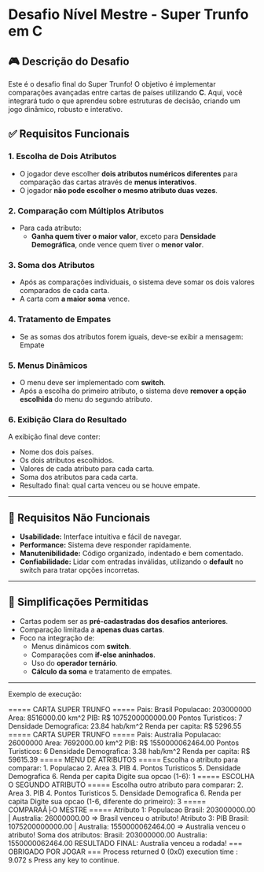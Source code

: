 # Desafio Nível Mestre - Super Trunfo em C

## 🎮 Descrição do Desafio
Este é o desafio final do Super Trunfo! O objetivo é implementar comparações avançadas entre cartas de países utilizando **C**. Aqui, você integrará tudo o que aprendeu sobre estruturas de decisão, criando um jogo dinâmico, robusto e interativo.

## ✅ Requisitos Funcionais

### 1. Escolha de Dois Atributos
- O jogador deve escolher **dois atributos numéricos diferentes** para comparação das cartas através de **menus interativos**.
- O jogador **não pode escolher o mesmo atributo duas vezes**.

### 2. Comparação com Múltiplos Atributos
- Para cada atributo:
  - **Ganha quem tiver o maior valor**, exceto para **Densidade Demográfica**, onde vence quem tiver o **menor valor**.

### 3. Soma dos Atributos
- Após as comparações individuais, o sistema deve somar os dois valores comparados de cada carta.
- A carta com **a maior soma** vence.

### 4. Tratamento de Empates
- Se as somas dos atributos forem iguais, deve-se exibir a mensagem:
Empate 


### 5. Menus Dinâmicos
- O menu deve ser implementado com **switch**.
- Após a escolha do primeiro atributo, o sistema deve **remover a opção escolhida** do menu do segundo atributo.

### 6. Exibição Clara do Resultado
A exibição final deve conter:
- Nome dos dois países.
- Os dois atributos escolhidos.
- Valores de cada atributo para cada carta.
- Soma dos atributos para cada carta.
- Resultado final: qual carta venceu ou se houve empate.

---

## 🔧 Requisitos Não Funcionais
- **Usabilidade:** Interface intuitiva e fácil de navegar.
- **Performance:** Sistema deve responder rapidamente.
- **Manutenibilidade:** Código organizado, indentado e bem comentado.
- **Confiabilidade:** Lidar com entradas inválidas, utilizando o **default** no switch para tratar opções incorretas.

---

## 🚨 Simplificações Permitidas
- Cartas podem ser as **pré-cadastradas dos desafios anteriores**.
- Comparação limitada a **apenas duas cartas**.
- Foco na integração de:
  - Menus dinâmicos com **switch**.
  - Comparações com **if-else aninhados**.
  - Uso do **operador ternário**.
  - **Cálculo da soma** e tratamento de empates.

---
Exemplo de execução:

===== CARTA SUPER TRUNFO =====                                                                                          Pais: Brasil                                                                                                            Populacao: 203000000                                                                                                    Area: 8516000.00 km^2                                                                                                   PIB: R$ 1075200000000.00                                                                                                Pontos Turisticos: 7                                                                                                    Densidade Demografica: 23.84 hab/km^2                                                                                   Renda per capita: R$ 5296.55                                                                                            ===== CARTA SUPER TRUNFO =====                                                                                          Pais: Australia                                                                                                         Populacao: 26000000                                                                                                     Area: 7692000.00 km^2                                                                                                   PIB: R$ 1550000062464.00                                                                                                Pontos Turisticos: 6                                                                                                    Densidade Demografica: 3.38 hab/km^2                                                                                    Renda per capita: R$ 59615.39                                                                                                                                                                                                                   ===== MENU DE ATRIBUTOS =====                                                                                           Escolha o atributo para comparar:                                                                                       1. Populacao                                                                                                            2. Area                                                                                                                 3. PIB                                                                                                                  4. Pontos Turisticos                                                                                                    5. Densidade Demografica                                                                                                6. Renda per capita                                                                                                     Digite sua opcao (1-6): 1                                                                                                                                                                                                                       ===== ESCOLHA O SEGUNDO ATRIBUTO =====                                                                                  Escolha outro atributo para comparar:                                                                                   2. Area                                                                                                                 3. PIB                                                                                                                  4. Pontos Turisticos                                                                                                    5. Densidade Demografica                                                                                                6. Renda per capita                                                                                                     Digite sua opcao (1-6, diferente do primeiro): 3                                                                                                                                                                                                ===== COMPARAÃ├O MESTRE =====                                                                                                                                                                                                                   Atributo 1: Populacao                                                                                                           Brasil: 203000000.00 | Australia: 26000000.00                                                                                   => Brasil venceu o atributo!                                                                                                                                                                                                    Atributo 3: PIB                                                                                                                 Brasil: 1075200000000.00 | Australia: 1550000062464.00                                                                          => Australia venceu o atributo!                                                                                                                                                                                                 Soma dos atributos:                                                                                                             Brasil: 203000000.00                                                                                                    Australia: 1550000062464.00                                                                                                                                                                                                             RESULTADO FINAL:                                                                                                                         Australia venceu a rodada!                                                                                                                                                                                                                                                                                                                             === OBRIGADO POR JOGAR ===                                                                                                                                                                                                                      Process returned 0 (0x0)   execution time : 9.072 s                                                                     Press any key to continue. 
